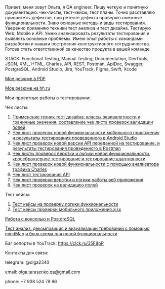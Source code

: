 Привет, меня зовут Ольга, я QA engineer. Пишу четкую и понятную документацию: чек-листы, тест-кейсы, тест планы. 
Точно расставляю приоритеты дефектов, при ретесте дефекта проверяю смежные функциональности. Знаю основные методы и виды тестирования.
Уверенно применяю техники тест анализа и тест дизайна. Тестирую Web, Mobile и API. 
Умею анализировать результаты тестирования и выявлять основные проблемы. 
Имею опыт работы с командами разработки и навыки построения конструктивного сотрудничества. 
Готова стать ответственной за качество продукта в вашей команде.

STACK: Functional Testing, Manual Testing, Documentation, DevTools, JSON, XML, HTML, Charles, 
API, REST, Postman, ApiDoc, Swagger, PostgreSQL, Android Studio, Jira, YouTrack, Figma, Swift, Xcode

[Mое резюме в PDF](https://github.com/olgatarasenko/qa/files/12296277/Olga.s.Resume.1.pdf)

[Мое резюме на hh.ru](https://github.com/olgatarasenko/qa/files/12296287/default.pdf)


Мои проектные работы в тестировании: 

Чек листы:
1. [Применение техник тест дизайна: классы эквивалетности и граничные значения, составление чек листа проверок валидации полей](https://github.com/olgatarasenko/qa/files/12269197/default.xlsx)
2. [Чек лист проверок новой функиональности мобильного приложения и результаты тестирования проведенного в Android Studio](https://github.com/olgatarasenko/qa/files/12269204/default.xlsx)
3. [Чек лист проверок новой версии API переданной на тестирование, и результаты тестирования проведенного в Postman](https://github.com/olgatarasenko/qa/files/12269210/API.xlsx)
4. [Чек листы проверок верстки и логики новой функциональности, кроссбраузерное тестирование и тестирование адаптивности](https://github.com/olgatarasenko/qa/files/12289650/default.xlsx)
5. [Чек лист проверок новой функиональности с помощью анализатора трафика Сharles ](https://github.com/olgatarasenko/qa/files/12289887/default.xlsx)
6. [Чек лист тестирования API](https://github.com/olgatarasenko/qa/files/12290154/API.xlsx)
7. [Чек лист проверки верстки и логики работы веб приложения](https://github.com/olgatarasenko/qa/files/12290180/default.xlsx)
8. [Чек лист проверок на валидацию полей](https://github.com/olgatarasenko/qa/files/12290205/default.xlsx)

Тест кейсы:
1. [Тест кейсы на проверку логики функиональности](https://github.com/olgatarasenko/qa/files/12289850/1.xlsx)
2. [Тест кейсы проверки мобильного приложения.xlsx](https://github.com/olgatarasenko/qa/files/12290277/default.xlsx)

[Работа с консолью и PostgreSQL](https://github.com/olgatarasenko/qa/files/12289989/default.pdf)

[Тест анализ: декомпозиция и визуализации требований с помощью mindMap](https://github.com/olgatarasenko/qa/files/12294807/mindmap2.pdf)
[и блок схема для новой функциональности](https://github.com/olgatarasenko/qa/files/12294823/default.pdf)

Баг репорты в YouTrack: https://clck.ru/35F8pP




Контакты для связи:

telegram: @olga2340

email: olga.tarasenko.qa@gmail.com

phone: +7 938 524 79 66 



   
